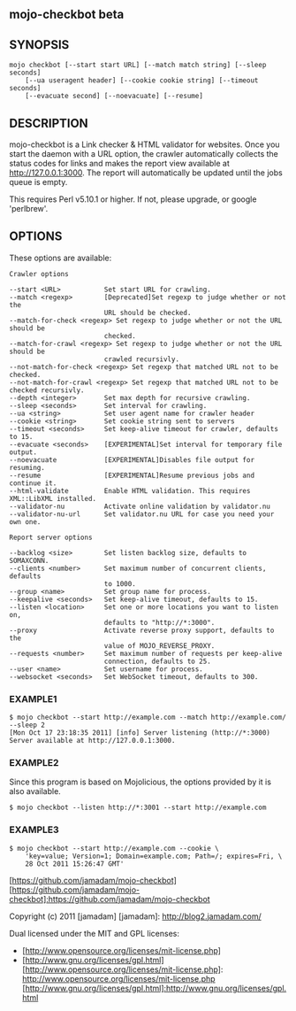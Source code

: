 mojo-checkbot beta
---------------

## SYNOPSIS
    
    mojo checkbot [--start start URL] [--match match string] [--sleep seconds]
        [--ua useragent header] [--cookie cookie string] [--timeout seconds]
        [--evacuate second] [--noevacuate] [--resume]

## DESCRIPTION

mojo-checkbot is a Link checker & HTML validator for websites. Once you start
the daemon with a URL option, the crawler automatically collects the status
codes for links and makes the report view available at http://127.0.0.1:3000.
The report will automatically be updated until the jobs queue is empty.

This requires Perl v5.10.1 or higher. If not, please upgrade, or google
'perlbrew'.

## OPTIONS

These options are available:

    Crawler options
    
    --start <URL>           Set start URL for crawling.
    --match <regexp>        [Deprecated]Set regexp to judge whether or not the
                            URL should be checked.
    --match-for-check <regexp> Set regexp to judge whether or not the URL should be
                            checked.
    --match-for-crawl <regexp> Set regexp to judge whether or not the URL should be
                            crawled recursivly.
    --not-match-for-check <regexp> Set regexp that matched URL not to be checked.
    --not-match-for-crawl <regexp> Set regexp that matched URL not to be checked recursivly.
    --depth <integer>       Set max depth for recursive crawling.
    --sleep <seconds>       Set interval for crawling.
    --ua <string>           Set user agent name for crawler header
    --cookie <string>       Set cookie string sent to servers
    --timeout <seconds>     Set keep-alive timeout for crawler, defaults to 15.
    --evacuate <seconds>    [EXPERIMENTAL]Set interval for temporary file output.
    --noevacuate            [EXPERIMENTAL]Disables file output for resuming.
    --resume                [EXPERIMENTAL]Resume previous jobs and continue it.
    --html-validate         Enable HTML validation. This requires XML::LibXML installed.
    --validator-nu          Activate online validation by validator.nu
    --validator-nu-url      Set validator.nu URL for case you need your own one.
    
    Report server options
    
    --backlog <size>        Set listen backlog size, defaults to SOMAXCONN.
    --clients <number>      Set maximum number of concurrent clients, defaults
                            to 1000.
    --group <name>          Set group name for process.
    --keepalive <seconds>   Set keep-alive timeout, defaults to 15.
    --listen <location>     Set one or more locations you want to listen on,
                            defaults to "http://*:3000".
    --proxy                 Activate reverse proxy support, defaults to the
                            value of MOJO_REVERSE_PROXY.
    --requests <number>     Set maximum number of requests per keep-alive
                            connection, defaults to 25.
    --user <name>           Set username for process.
    --websocket <seconds>   Set WebSocket timeout, defaults to 300.

### EXAMPLE1

    $ mojo checkbot --start http://example.com --match http://example.com/ --sleep 2
    [Mon Oct 17 23:18:35 2011] [info] Server listening (http://*:3000)
    Server available at http://127.0.0.1:3000.

### EXAMPLE2

Since this program is based on Mojolicious, the options provided by it is
also available.

    $ mojo checkbot --listen http://*:3001 --start http://example.com

### EXAMPLE3

    $ mojo checkbot --start http://example.com --cookie \
        'key=value; Version=1; Domain=example.com; Path=/; expires=Fri, \
        28 Oct 2011 15:26:47 GMT'

[https://github.com/jamadam/mojo-checkbot]
[https://github.com/jamadam/mojo-checkbot]:https://github.com/jamadam/mojo-checkbot

Copyright (c) 2011 [jamadam]
[jamadam]: http://blog2.jamadam.com/

Dual licensed under the MIT and GPL licenses:

- [http://www.opensource.org/licenses/mit-license.php]
- [http://www.gnu.org/licenses/gpl.html]
[http://www.opensource.org/licenses/mit-license.php]: http://www.opensource.org/licenses/mit-license.php
[http://www.gnu.org/licenses/gpl.html]:http://www.gnu.org/licenses/gpl.html